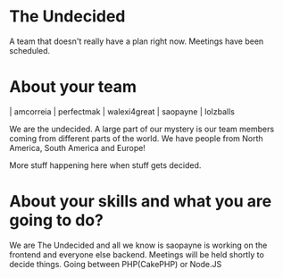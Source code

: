 The Undecided
================

A team that doesn't really have a plan right now. Meetings have been scheduled.


About your team
===========================

| amcorreia | perfectmak | walexi4great | saopayne | lolzballs

We are the undecided. A large part of our mystery is our team members coming from different parts of the world. We have people from North America, South America and Europe!

More stuff happening here when stuff gets decided.

About your skills and what you are going to do?
=======
We are The Undecided and all we know is saopayne is working on the frontend and everyone else backend. Meetings will be held shortly to decide things. Going between PHP(CakePHP) or Node.JS

